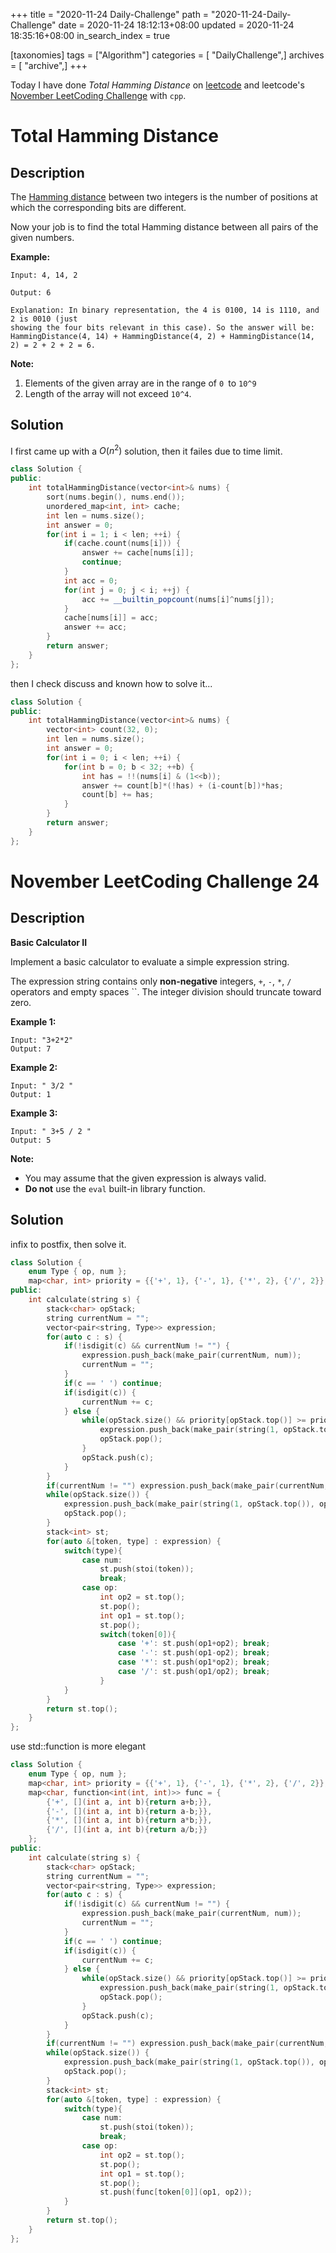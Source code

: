 +++
title = "2020-11-24 Daily-Challenge"
path = "2020-11-24-Daily-Challenge"
date = 2020-11-24 18:12:13+08:00
updated = 2020-11-24 18:35:16+08:00
in_search_index = true

[taxonomies]
tags = ["Algorithm"]
categories = [ "DailyChallenge",]
archives = [ "archive",]
+++

Today I have done *Total Hamming Distance* on [leetcode](https://leetcode.com/problems/total-hamming-distance/) and leetcode's [November LeetCoding Challenge](https://leetcode.com/explore/challenge/card/november-leetcoding-challenge/567/week-4-november-22nd-november-28th/3542/) with `cpp`.

<!-- more -->

# Total Hamming Distance

## Description

The [Hamming distance](https://en.wikipedia.org/wiki/Hamming_distance) between two integers is the number of positions at which the corresponding bits are different.

Now your job is to find the total Hamming distance between all pairs of the given numbers.

**Example:**

```
Input: 4, 14, 2

Output: 6

Explanation: In binary representation, the 4 is 0100, 14 is 1110, and 2 is 0010 (just
showing the four bits relevant in this case). So the answer will be:
HammingDistance(4, 14) + HammingDistance(4, 2) + HammingDistance(14, 2) = 2 + 2 + 2 = 6.
```

**Note:**

1. Elements of the given array are in the range of `0 `to `10^9`
2. Length of the array will not exceed `10^4`.

## Solution

I first came up with a $O(n^2)$ solution, then it failes due to time limit.

``` cpp
class Solution {
public:
    int totalHammingDistance(vector<int>& nums) {
        sort(nums.begin(), nums.end());
        unordered_map<int, int> cache;
        int len = nums.size();
        int answer = 0;
        for(int i = 1; i < len; ++i) {
            if(cache.count(nums[i])) {
                answer += cache[nums[i]];
                continue;
            }
            int acc = 0;
            for(int j = 0; j < i; ++j) {
                acc += __builtin_popcount(nums[i]^nums[j]);
            }
            cache[nums[i]] = acc;
            answer += acc;
        }
        return answer;
    }
};
```

then I check discuss and known how to solve it...

``` cpp
class Solution {
public:
    int totalHammingDistance(vector<int>& nums) {
        vector<int> count(32, 0);
        int len = nums.size();
        int answer = 0;
        for(int i = 0; i < len; ++i) {
            for(int b = 0; b < 32; ++b) {
                int has = !!(nums[i] & (1<<b));
                answer += count[b]*(!has) + (i-count[b])*has;
                count[b] += has;
            }
        }
        return answer;
    }
};
```

# November LeetCoding Challenge 24

## Description

**Basic Calculator II**

Implement a basic calculator to evaluate a simple expression string.

The expression string contains only **non-negative** integers, `+`, `-`, `*`, `/` operators and empty spaces ``. The integer division should truncate toward zero.

**Example 1:**

```
Input: "3+2*2"
Output: 7
```

**Example 2:**

```
Input: " 3/2 "
Output: 1
```

**Example 3:**

```
Input: " 3+5 / 2 "
Output: 5
```

**Note:**

- You may assume that the given expression is always valid.
- **Do not** use the `eval` built-in library function.

## Solution

infix to postfix, then solve it.

``` cpp
class Solution {
    enum Type { op, num };
    map<char, int> priority = {{'+', 1}, {'-', 1}, {'*', 2}, {'/', 2}};
public:
    int calculate(string s) {
        stack<char> opStack;
        string currentNum = "";
        vector<pair<string, Type>> expression;
        for(auto c : s) {
            if(!isdigit(c) && currentNum != "") {
                expression.push_back(make_pair(currentNum, num));
                currentNum = "";
            }
            if(c == ' ') continue;
            if(isdigit(c)) {
                currentNum += c;
            } else {
                while(opStack.size() && priority[opStack.top()] >= priority[c]) {
                    expression.push_back(make_pair(string(1, opStack.top()), op));
                    opStack.pop();
                }
                opStack.push(c);
            }
        }
        if(currentNum != "") expression.push_back(make_pair(currentNum, num));
        while(opStack.size()) {
            expression.push_back(make_pair(string(1, opStack.top()), op));
            opStack.pop();
        }
        stack<int> st;
        for(auto &[token, type] : expression) {
            switch(type){
                case num: 
                    st.push(stoi(token)); 
                    break;
                case op: 
                    int op2 = st.top();
                    st.pop();
                    int op1 = st.top();
                    st.pop();
                    switch(token[0]){
                        case '+': st.push(op1+op2); break;
                        case '-': st.push(op1-op2); break;
                        case '*': st.push(op1*op2); break;
                        case '/': st.push(op1/op2); break;
                    }
            }
        }
        return st.top();
    }
};
```

use std::function is more elegant

``` cpp
class Solution {
    enum Type { op, num };
    map<char, int> priority = {{'+', 1}, {'-', 1}, {'*', 2}, {'/', 2}};
    map<char, function<int(int, int)>> func = {
        {'+', [](int a, int b){return a+b;}},
        {'-', [](int a, int b){return a-b;}},
        {'*', [](int a, int b){return a*b;}},
        {'/', [](int a, int b){return a/b;}}
    };
public:
    int calculate(string s) {
        stack<char> opStack;
        string currentNum = "";
        vector<pair<string, Type>> expression;
        for(auto c : s) {
            if(!isdigit(c) && currentNum != "") {
                expression.push_back(make_pair(currentNum, num));
                currentNum = "";
            }
            if(c == ' ') continue;
            if(isdigit(c)) {
                currentNum += c;
            } else {
                while(opStack.size() && priority[opStack.top()] >= priority[c]) {
                    expression.push_back(make_pair(string(1, opStack.top()), op));
                    opStack.pop();
                }
                opStack.push(c);
            }
        }
        if(currentNum != "") expression.push_back(make_pair(currentNum, num));
        while(opStack.size()) {
            expression.push_back(make_pair(string(1, opStack.top()), op));
            opStack.pop();
        }
        stack<int> st;
        for(auto &[token, type] : expression) {
            switch(type){
                case num: 
                    st.push(stoi(token)); 
                    break;
                case op: 
                    int op2 = st.top();
                    st.pop();
                    int op1 = st.top();
                    st.pop();
                    st.push(func[token[0]](op1, op2));
            }
        }
        return st.top();
    }
};
```
